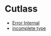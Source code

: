 # Cutlass

- [Error Internal](https://github.com/NVIDIA/cutlass/issues/778)
- [incomplete type](https://github.com/NVIDIA/cutlass/issues/1106)
